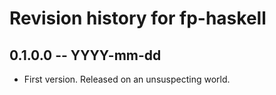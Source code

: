 # Revision history for fp-haskell

## 0.1.0.0 -- YYYY-mm-dd

* First version. Released on an unsuspecting world.
